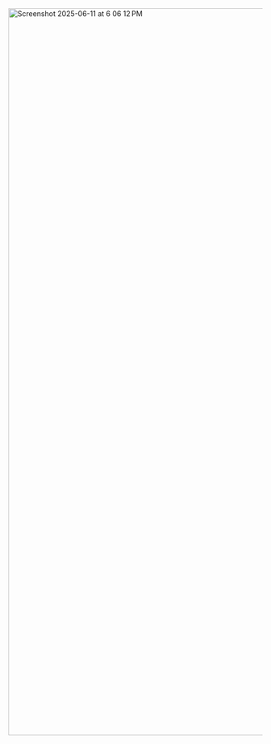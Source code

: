 <img width="1440" alt="Screenshot 2025-06-11 at 6 06 12 PM" src="https://github.com/user-attachments/assets/a3a532aa-3753-4427-9d39-aee90f6a4024" />

